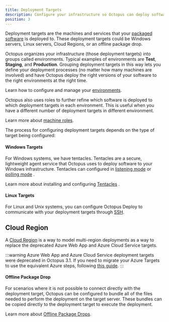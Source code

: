 ```yaml
---
title: Deployment Targets
description: Configure your infrastructure so Octopus can deploy software to your Windows servers, Linux servers, or Cloud Regions.
position: 3
---
```


Deployment targets are the machines and services that your [packaged software](docs/packaging-applications/index.md) is deployed to. These deployment targets could be Windows servers, Linux servers, Cloud Regions, or an offline package drop.

Octopus organizes your infrastructure (those deployment targets) into groups called environments. Typical examples of environments are **Test**, **Staging**, and **Production**.  Grouping deployment targets in this way lets you define your deployment processes (no matter how many machines are involved) and have Octopus deploy the right versions of your software to the right environments at the right time. 

Learn how to configure and manage your [environments](/docs/deployment-targets/environments/index.md).

Octopus also uses roles to further refine which software is deployed to which deployment targets in each environment. This is useful when you have a different number of deployment targets in different environment.

Learn more about [machine roles](/docs/deployment-targets/machine-roles/index.md).

The process for configuring deployment targets depends on the type of target being configured:
#### Windows Targets

For Windows systems, we have tentacles. Tentacles are a secure, lightweight agent service that Octopus uses to deploy software to your Windows infrastructure. Tentacles can configured in [listening mode](/docs/deployment-targets/windows-targets/listening-tentacles.md)  or [polling mode](/docs/deployment-targets/windows-targets/polling-tentacles.md) .

Learn more about installing and configuring [Tentacles](/docs/deployment-targets/windows-targets/index.md) .

#### Linux Targets

For Linux and Unix systems, you can configure Octopus Deploy to communicate with your deployment targets through [SSH](/docs/deployment-targets/ssh-targets/index.md).

## Cloud Region

A [Cloud Region](/docs/deployment-targets/cloud-regions.md) is a way to model multi-region deployments as a way to replace the deprecated Azure Web App and Azure Cloud Service targets.

:::warning
Azure Web App and Azure Cloud Service deployment targets were deprecated in Octopus 3.1. If you need to migrate your Azure Targets to use the equivalent Azure steps, following [this guide](/docs/how-to/migrate-azure-targets-into-azure-steps.md).
:::

#### Offline Package Drop

For scenarios where it is not possible to connect directly with the deployment target, Octopus can be configured to bundle all of the files needed to perform the deployment on the target server. These bundles can be copied directly to the deployment target to execute the deployment.

Learn more about [Offline Package Drops](/docs/deployment-targets/offline-package-drop.md).
